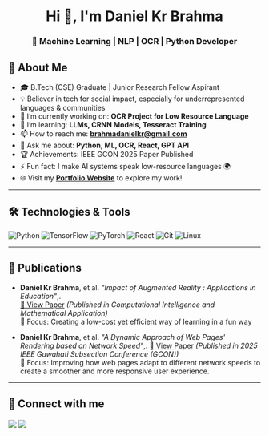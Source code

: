 <h1 align="center">Hi 👋, I'm Daniel Kr Brahma</h1>
<h3 align="center">🚀 Machine Learning | NLP | OCR | Python Developer</h3>

## 🧠 About Me

- 🎓 B.Tech (CSE) Graduate | Junior Research Fellow Aspirant
- 💡 Believer in tech for social impact, especially for underrepresented languages & communities
- 🔭 I’m currently working on: **OCR Project for Low Resource Language**
- 🌱 I’m learning: **LLMs, CRNN Models, Tesseract Training**
- 📫 How to reach me: **brahmadanielkr@gmail.com**
- 💬 Ask me about: **Python, ML, OCR, React, GPT API**
- 🏆 Achievements: IEEE GCON 2025 Paper Published
- ⚡ Fun fact: I make AI systems speak low-resource languages 🌍
- 🌐 Visit my [**Portfolio Website**](https://portfolio-sooty-alpha-76.vercel.app/) to explore my work!

---

## 🛠️ Technologies & Tools

![Python](https://img.shields.io/badge/-Python-05122A?style=flat&logo=python)
![TensorFlow](https://img.shields.io/badge/-TensorFlow-05122A?style=flat&logo=tensorflow)
![PyTorch](https://img.shields.io/badge/-PyTorch-05122A?style=flat&logo=pytorch)
![React](https://img.shields.io/badge/-React-05122A?style=flat&logo=react)
![Git](https://img.shields.io/badge/-Git-05122A?style=flat&logo=git)
![Linux](https://img.shields.io/badge/-Linux-05122A?style=flat&logo=linux)

---
## 📄 Publications

- **Daniel Kr Brahma**, et al. _"Impact of Augmented Reality : Applications in Education"_,.  
  [🔗 View Paper](https://www.taylorfrancis.com/chapters/edit/10.1201/9781003534112-49/impact-augmented-reality-applications-education-khushi-rao-daniel-kr-brahma-jagriti-das-alongbar-wary-gaurav-indra) *(Published in Computational Intelligence and Mathematical Application)*  
  🧠 Focus: Creating a low-cost yet efficient way of learning in a fun way
  
- **Daniel Kr Brahma**, et al. _"A Dynamic Approach of Web Pages' Rendering based on Network Speed"_,.
  [🔗 View Paper](https://ieeexplore.ieee.org/document/11173364) *(Published in 2025 IEEE Guwahati Subsection Conference (GCON))*  
  🧠 Focus: Improving how web pages adapt to different network speeds to create a smoother and more responsive user experience.
---

## 🔗 Connect with me

<p align="left">
  <a href="[https://linkedin.com/in/yourprofile](https://www.linkedin.com/in/daniel-kr-brahma-b11b69227/)" target="blank"><img align="center" src="https://img.shields.io/badge/-LinkedIn-blue?style=flat&logo=linkedin" /></a>
  <a href="mailto:brahmadanielkr@gmail.com" target="blank"><img align="center" src="https://img.shields.io/badge/-Gmail-red?style=flat&logo=gmail" /></a>
</p>
